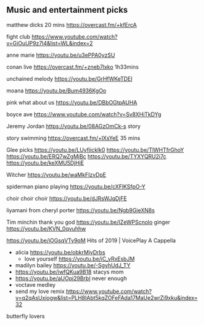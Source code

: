 ## Music and entertainment picks

matthew dicks 20 mins https://overcast.fm/+kfErcA

fight club https://www.youtube.com/watch?v=GiOuUP9z7l4&list=WL&index=2


anne marie https://youtu.be/u3ePPA0yzSU

conan live https://overcast.fm/+zneb7lxko 1h33mins

unchained melody https://youtu.be/GrHfWKeTDEI

moana https://youtu.be/Bum4936KgOo


pink what about us https://youtu.be/DBbOGtpAUHA

boyce ave https://www.youtube.com/watch?v=Sv8XHiTkDYg


Jeremy Jordan https://youtu.be/08AGzOmCk-s story

story swimming https://overcast.fm/+lXsYeE 35 mins

Glee picks https://youtu.be/LUyfiicklk0 https://youtu.be/TlWHTfrGhoY https://youtu.be/ERQ7wZgMjBc https://youtu.be/TYXYQRU2i7c https://youtu.be/keXMU5DjHjE

Witcher https://youtu.be/waMkFIzvDpE

spiderman  piano playing https://youtu.be/cXFlKSfpO-Y

choir choir choir https://youtu.be/dJRsWJqDjFE

liyamani from cheryl porter https://youtu.be/Ngb9GieXN8s 

Tim minchin thank you god https://youtu.be/IZeWPScnolo ginger https://youtu.be/KVN_0qvuhhw

https://youtu.be/iOGsqVTy9qM Hits of 2019 | VoicePlay A Cappella

- alicia https://youtu.be/obkrMiyDrbs
	- love yourself https://youtu.be/iC_yRxEsbJM
- madilyn bailey https://youtu.be/-SgyhUdJ_TY
- https://youtu.be/iwfQKua9B18 stacys mom
- https://youtu.be/aUOpj29BrbI never enough
- voctave medley
- send my love remix https://www.youtube.com/watch?v=q2qAsUxiogw&list=PLH8IAbt5kqZOFeFAda17MaUe2wrZi9xku&index=32

butterfly lovers